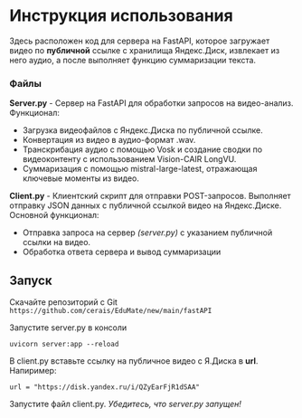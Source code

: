 #  Инструкция использования

Здесь расположен код для сервера на FastAPI, которое загружает видео по  **публичной** ссылке с хранилища Яндекс.Диск, извлекает из него аудио, а после выполняет функцию суммаризации текста.

### Файлы
**Server.py** - Сервер на FastAPI для обработки запросов на видео-анализ. Функционал:

- Загрузка видеофайлов с Яндекс.Диска по публичной ссылке.
- Конвертация из видео в аудио-формат .wav.
- Транскрибация аудио с помощью Vosk и создание сводки по видеоконтенту с использованием Vision-CAIR LongVU.
- Суммаризация с помощью mistral-large-latest, отражающая ключевые моменты из видео.

**Client.py** - Клиентский скрипт для отправки POST-запросов. Выполняет отправку JSON данных с публичной ссылкой видео на Яндекс.Диске. Основной функционал:

- Отправка запроса на сервер *(server.py)* с указанием публичной ссылки на видео.
- Обработка ответа сервера и вывод суммаризации

## Запуск

Скачайте репозиторий с Git 
`
https://github.com/cerais/EduMate/new/main/fastAPI
`

Запустите server.py в консоли

``
uvicorn server:app --reload
``

В client.py вставьте ссылку на публичное видео с Я.Диска в **url**. Напиример:

`
url = "https://disk.yandex.ru/i/QZyEarFjR1dSAA"
`



Запустите файл client.py. *Убедитесь, что server.py запущен!*
